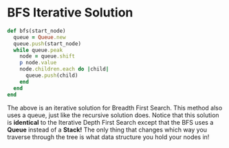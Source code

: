 # BFS Iterative Solution

```ruby
def bfs(start_node)
  queue = Queue.new
  queue.push(start_node)
  while queue.peak
    node = queue.shift
    p node.value
    node.children.each do |child|
      queue.push(child)
    end
  end
end
```

The above is an iterative solution for Breadth First Search. This method also uses a queue, just like the
recursive solution does. Notice that this solution is **identical** to the Iterative Depth First Search except that the BFS uses a **Queue** instead of a **Stack!** The only thing that changes which way you traverse through the tree is what data structure you hold your nodes in!


